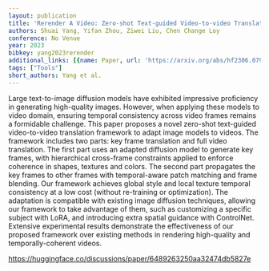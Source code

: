 ```yaml
---
layout: publication
title: 'Rerender A Video: Zero-shot Text-guided Video-to-video Translation'
authors: Shuai Yang, Yifan Zhou, Ziwei Liu, Chen Change Loy
conference: No Venue
year: 2023
bibkey: yang2023rerender
additional_links: [{name: Paper, url: 'https://arxiv.org/abs/hf2306.07954'}]
tags: ["Tools"]
short_authors: Yang et al.
---
```

Large text-to-image diffusion models have exhibited impressive proficiency in generating high-quality images. However, when applying these models to video domain, ensuring temporal consistency across video frames remains a formidable challenge. This paper proposes a novel zero-shot text-guided video-to-video translation framework to adapt image models to videos. The framework includes two parts: key frame translation and full video translation. The first part uses an adapted diffusion model to generate key frames, with hierarchical cross-frame constraints applied to enforce coherence in shapes, textures and colors. The second part propagates the key frames to other frames with temporal-aware patch matching and frame blending. Our framework achieves global style and local texture temporal consistency at a low cost (without re-training or optimization). The adaptation is compatible with existing image diffusion techniques, allowing our framework to take advantage of them, such as customizing a specific subject with LoRA, and introducing extra spatial guidance with ControlNet. Extensive experimental results demonstrate the effectiveness of our proposed framework over existing methods in rendering high-quality and temporally-coherent videos.

https://huggingface.co/discussions/paper/6489263250aa32474db5827e